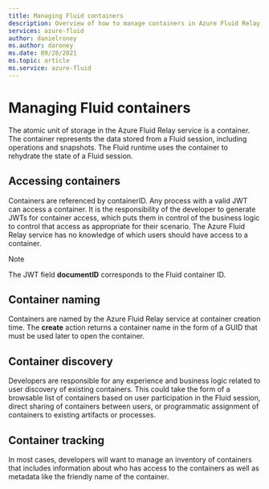 ```yaml
---
title: Managing Fluid containers
description: Overview of how to manage containers in Azure Fluid Relay service.
services: azure-fluid
author: danielroney
ms.author: daroney
ms.date: 09/28/2021
ms.topic: article
ms.service: azure-fluid
---
```


# Managing Fluid containers

The atomic unit of storage in the Azure Fluid Relay service is a container. The container represents the data stored from a Fluid session, including operations and snapshots. The Fluid runtime uses the container to rehydrate the state of a Fluid session.

## Accessing containers

Containers are referenced by containerID. Any process with a valid JWT can access a container. It is the responsibility of the developer to generate JWTs for container access, which puts them in control of the business logic to control that access as appropriate for their scenario. The Azure Fluid Relay service has no knowledge of which users should have access to a container.

> [!NOTE]
> The JWT field **documentID** corresponds to the Fluid container ID.

## Container naming

Containers are named by the Azure Fluid Relay service at container creation time. The **create** action returns a container name in the form of a GUID that must be used later to open the container.

## Container discovery

Developers are responsible for any experience and business logic related to user discovery of existing containers. This could take the form of a browsable list of containers based on user participation in the Fluid session, direct sharing of containers between users, or programmatic assignment of containers to existing artifacts or processes.

## Container tracking

In most cases, developers will want to manage an inventory of containers that includes information about who has access to the containers as well as metadata like the friendly name of the container.
